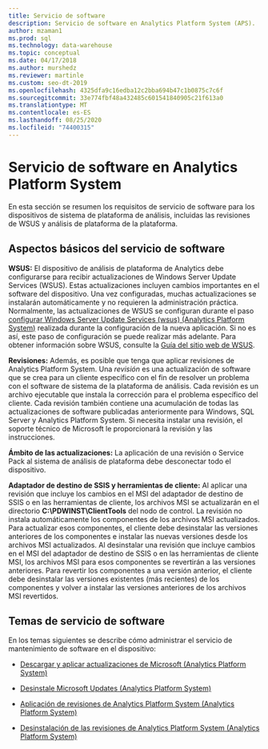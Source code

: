 ```yaml
---
title: Servicio de software
description: Servicio de software en Analytics Platform System (APS).
author: mzaman1
ms.prod: sql
ms.technology: data-warehouse
ms.topic: conceptual
ms.date: 04/17/2018
ms.author: murshedz
ms.reviewer: martinle
ms.custom: seo-dt-2019
ms.openlocfilehash: 4325dfa9c16edba12c2bba694b47c1b0875c7c6f
ms.sourcegitcommit: 33e774fbf48a432485c601541840905c21f613a0
ms.translationtype: MT
ms.contentlocale: es-ES
ms.lasthandoff: 08/25/2020
ms.locfileid: "74400315"
---
```

# <a name="software-servicing-in-analytics-platform-system"></a>Servicio de software en Analytics Platform System
En esta sección se resumen los requisitos de servicio de software para los dispositivos de sistema de plataforma de análisis, incluidas las revisiones de WSUS y análisis de plataforma de la plataforma.  
  
## <a name="software-servicing-basics"></a><a name="Basics"></a>Aspectos básicos del servicio de software  
**WSUS:** El dispositivo de análisis de plataforma de Analytics debe configurarse para recibir actualizaciones de Windows Server Update Services (WSUS). Estas actualizaciones incluyen cambios importantes en el software del dispositivo. Una vez configuradas, muchas actualizaciones se instalarán automáticamente y no requieren la administración práctica. Normalmente, las actualizaciones de WSUS se configuran durante el paso [configurar Windows Server Update Services &#40;wsus&#41; &#40;Analytics Platform System&#41;](configure-windows-server-update-services-wsus.md) realizada durante la configuración de la nueva aplicación. Si no es así, este paso de configuración se puede realizar más adelante. Para obtener información sobre WSUS, consulte la [Guía del sitio web de WSUS](https://go.microsoft.com/fwlink/?LinkId=202417).  
  
**Revisiones:** Además, es posible que tenga que aplicar revisiones de Analytics Platform System. Una *revisión* es una actualización de software que se crea para un cliente específico con el fin de resolver un problema con el software de sistema de la plataforma de análisis. Cada revisión es un archivo ejecutable que instala la corrección para el problema específico del cliente. Cada revisión también contiene una acumulación de todas las actualizaciones de software publicadas anteriormente para Windows, SQL Server y Analytics Platform System. Si necesita instalar una revisión, el soporte técnico de Microsoft le proporcionará la revisión y las instrucciones.  
  
**Ámbito de las actualizaciones:** La aplicación de una revisión o Service Pack al sistema de análisis de plataforma debe desconectar todo el dispositivo.  
  
**Adaptador de destino de SSIS y herramientas de cliente:** Al aplicar una revisión que incluye los cambios en el MSI del adaptador de destino de SSIS o en las herramientas de cliente, los archivos MSI se actualizarán en el directorio **C:\PDWINST\ClientTools** del nodo de control. La revisión no instala automáticamente los componentes de los archivos MSI actualizados. Para actualizar esos componentes, el cliente debe desinstalar las versiones anteriores de los componentes e instalar las nuevas versiones desde los archivos MSI actualizados. Al desinstalar una revisión que incluye cambios en el MSI del adaptador de destino de SSIS o en las herramientas de cliente MSI, los archivos MSI para esos componentes se revertirán a las versiones anteriores. Para revertir los componentes a una versión anterior, el cliente debe desinstalar las versiones existentes (más recientes) de los componentes y volver a instalar las versiones anteriores de los archivos MSI revertidos.  
  
## <a name="software-servicing-topics"></a>Temas de servicio de software  
En los temas siguientes se describe cómo administrar el servicio de mantenimiento de software en el dispositivo:  
  
-   [Descargar y aplicar actualizaciones de Microsoft &#40;Analytics Platform System&#41;](download-and-apply-microsoft-updates.md)  
  
-   [Desinstale Microsoft Updates &#40;Analytics Platform System&#41;](uninstall-microsoft-updates.md)  
  
-   [Aplicación de revisiones de Analytics Platform System &#40;Analytics Platform System&#41;](apply-analytics-platform-system-hotfixes.md)  
  
-   [Desinstalación de las revisiones de Analytics Platform System &#40;Analytics Platform System&#41;](uninstall-analytics-platform-system-hotfixes.md)  
  
<!-- MISSING LINKS ## See Also  
[Common Metadata Query Examples &#40;SQL Server PDW&#41;](../sqlpdw/common-metadata-query-examples-sql-server-pdw.md)  -->  
  
